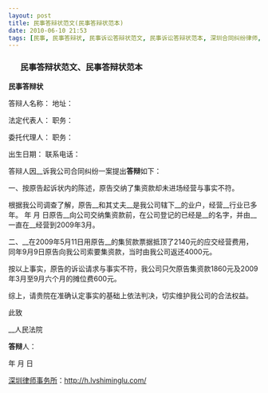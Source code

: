 ```yaml
---
layout: post
title: 民事答辩状范文(民事答辩状范本)
date: 2010-06-10 21:53
tags: [民事, 民事答辩状, 民事诉讼答辩状范文, 民事诉讼答辩状范本, 深圳合同纠纷律师, 答辩状, 答辩状范文, 答辩状范本, 范文, 范本]
---
```

<ol>
<h3>民事答辩状范文、民事答辩状范本</h3>
</ol>
<strong>民事答辩状</strong>

答辩人名称：
地址：

法定代表人：
职务：

委托代理人：
职务：

出生日期：
联系电话：

答辩人因__诉我公司合同纠纷一案提出<strong>答辩</strong>如下：

一、按原告起诉状内的陈述，原告交纳了集资款却未进场经营与事实不符。

根据我公司调查了解，原告__和其丈夫__是我公司辖下__的业户，经营__行业已多年。 年 月 日原告__向公司交纳集资款前，在公司登记的已经是__的名字，并由__一直在__经营到2009年3月。

二、__在2009年5月11日用原告__的集贸款票据抵顶了2140元的应交经营费用，同年9月9日原告向我公司索要集资款，当时由我公司返还4000元。

按以上事实，原告的诉讼请求与事实不符，我公司只欠原告集资款1860元及2009年3月至9月六个月的摊位费600元。

综上，请贵院在准确认定事实的基础上依法判决，切实维护我公司的合法权益。

此致

__人民法院

<strong>答辩</strong>人：

年 月 日

<a href="http://h.lvshiminglu.com/">深圳律师事务所</a>：<a href="http://h.lvshiminglu.com/">http://h.lvshiminglu.com/</a>

